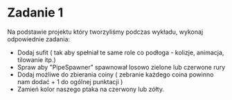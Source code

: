 # Zadanie 1
Na podstawie projektu który tworzyliśmy podczas wykładu, wykonaj odpowiednie zadania:
* Dodaj sufit ( tak aby spełniał te same role co podłoga - kolizje, animacja, tilowanie itp.)
* Spraw aby "PipeSpawner" spawnował losowo zielone lub czerwone rury
* Dodaj możliwe do zbierania coiny ( zebranie każdego coina powinno nam dodać + 1 do ogólnej punktacji )
* Zamień kolor naszego ptaka na czerwony lub zółty.
